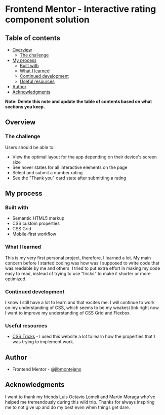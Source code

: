 # Frontend Mentor - Interactive rating component solution

## Table of contents

- [Overview](#overview)
  - [The challenge](#the-challenge)
- [My process](#my-process)
  - [Built with](#built-with)
  - [What I learned](#what-i-learned)
  - [Continued development](#continued-development)
  - [Useful resources](#useful-resources)
- [Author](#author)
- [Acknowledgments](#acknowledgments)

**Note: Delete this note and update the table of contents based on what sections you keep.**

## Overview

### The challenge

Users should be able to:

- View the optimal layout for the app depending on their device's screen size
- See hover states for all interactive elements on the page
- Select and submit a number rating
- See the "Thank you" card state after submitting a rating

## My process

### Built with

- Semantic HTML5 markup
- CSS custom properties
- CSS Grid
- Mobile-first workflow

### What I learned

This is my very first personal project, therefore, I learned a lot. My main concern before I started coding was how was I supposed to write code that was readable by me and others. I tried to put extra effort in making my code easy to read, instead of trying to use "tricks" to make it shorter or more optimized.

### Continued development

I know I still have a lot to learn and that excites me. I will continue to work on my understanding of CSS, which seems to be my weakest link right now. I want to improve my understanding of CSS Grid and Flexbox.

### Useful resources

- [CSS Tricks](https://css-tricks.com/almanac/) - I used this website a lot to learn how the properties that I was trying to implement work.

## Author

- Frontend Mentor - [@jlbmontejano](https://www.frontendmentor.io/profile/jlbmontejano)

## Acknowledgments

I want to thank my friends Luis Octavio Lomeli and Martin Moraga who've helped me tremendously during this wild trip. Thanks for always inspiring me to not give up and do my best even when things get dare.
